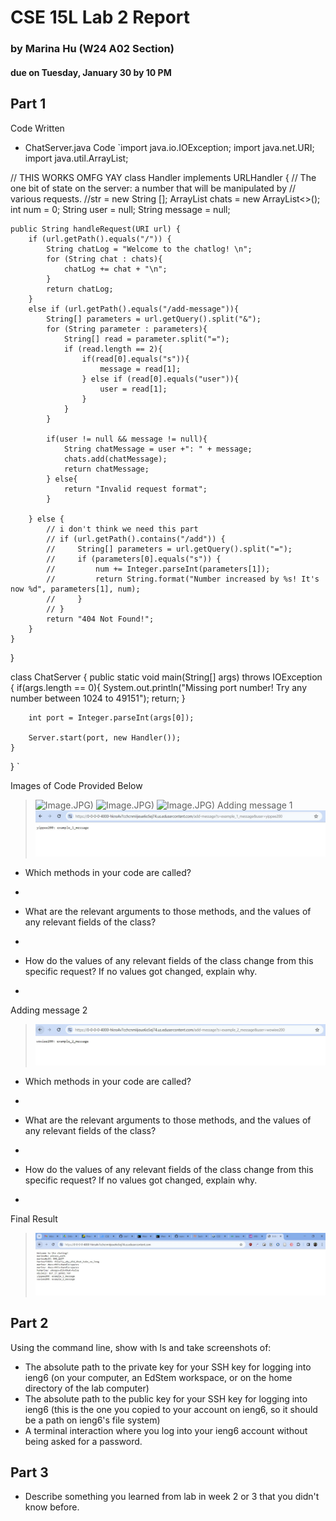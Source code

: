 # CSE 15L Lab 2 Report 
### by Marina Hu (W24 A02 Section)
#### due on Tuesday, January 30 by 10 PM

Part 1
--
Code Written
* ChatServer.java Code
`import java.io.IOException;
import java.net.URI;
import java.util.ArrayList;


// THIS WORKS OMFG YAY
class Handler implements URLHandler {
    // The one bit of state on the server: a number that will be manipulated by
    // various requests.
    //str = new String [];
    ArrayList <String> chats = new ArrayList<>();
    int num = 0;
    String user = null;
    String message = null;

    public String handleRequest(URI url) {
        if (url.getPath().equals("/")) {
            String chatLog = "Welcome to the chatlog! \n";
            for (String chat : chats){
                chatLog += chat + "\n";
            }
            return chatLog;
        } 
        else if (url.getPath().equals("/add-message")){
            String[] parameters = url.getQuery().split("&");
            for (String parameter : parameters){
                String[] read = parameter.split("=");
                if (read.length == 2){
                    if(read[0].equals("s")){
                        message = read[1];
                    } else if (read[0].equals("user")){
                        user = read[1];
                    }
                }
            }

            if(user != null && message != null){
                String chatMessage = user +": " + message;
                chats.add(chatMessage);
                return chatMessage;
            } else{
                return "Invalid request format";
            }

        } else {
            // i don't think we need this part
            // if (url.getPath().contains("/add")) {
            //     String[] parameters = url.getQuery().split("=");
            //     if (parameters[0].equals("s")) {
            //         num += Integer.parseInt(parameters[1]);
            //         return String.format("Number increased by %s! It's now %d", parameters[1], num);
            //     }
            // }
            return "404 Not Found!";
        }
    }
}

class ChatServer {
    public static void main(String[] args) throws IOException {
        if(args.length == 0){
            System.out.println("Missing port number! Try any number between 1024 to 49151");
            return;
        }

        int port = Integer.parseInt(args[0]);

        Server.start(port, new Handler());
    }
} `

Images of Code Provided Below
> ![Image](lab_report_two_photos/chatserver_code_pt1).JPG)
> ![Image](lab_report_two_photos/chatserver_code_pt2).JPG)
> ![Image](lab_report_two_photos/chatserver_code_pt3).JPG)
Adding message 1
> ![Image](lab_report_two_photos/message_1_added.JPG)
* Which methods in your code are called?
* > 
* What are the relevant arguments to those methods, and the values of any relevant fields of the class?
* > 
* How do the values of any relevant fields of the class change from this specific request? If no values got changed, explain why.
* > 

Adding message 2
> ![Image](lab_report_two_photos/message_2_added.JPG)
* Which methods in your code are called?
* > 
* What are the relevant arguments to those methods, and the values of any relevant fields of the class?
* > 
* How do the values of any relevant fields of the class change from this specific request? If no values got changed, explain why.
* > 

Final Result
> ![Image](lab_report_two_photos/completed_chat_log.JPG)


Part 2
--
Using the command line, show with ls and take screenshots of:

* The absolute path to the private key for your SSH key for logging into ieng6 (on your computer, an EdStem workspace, or on the home directory of the lab computer)
* The absolute path to the public key for your SSH key for logging into ieng6 (this is the one you copied to your account on ieng6, so it should be a path on ieng6's file system)
* A terminal interaction where you log into your ieng6 account without being asked for a password.

Part 3
--
* Describe something you learned from lab in week 2 or 3 that you didn't know before.
